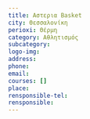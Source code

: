 ```yaml
---
title: Αστερια Basket
city: Θεσσαλονίκη
perioxi: Θέρμη
category: Αθλητισμός
subcategory: 
logo-img: 
address: 
phone: 
email: 
courses: []
place: 
rensponsible-tel: 
rensponsible: 
---
```








